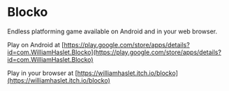# Blocko

Endless platforming game available on Android and in your web browser.

Play on Android at [https://play.google.com/store/apps/details?id=com.WilliamHaslet.Blocko](https://play.google.com/store/apps/details?id=com.WilliamHaslet.Blocko)

Play in your browser at [https://williamhaslet.itch.io/blocko](https://williamhaslet.itch.io/blocko)
